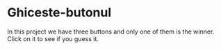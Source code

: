 # Ghiceste-butonul
In this project we have three buttons and only one of them is the winner. Click on it to see if you guess it.
